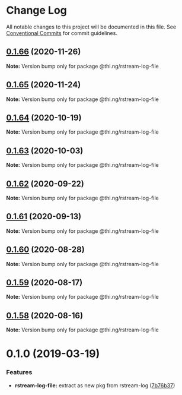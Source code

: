 # Change Log

All notable changes to this project will be documented in this file.
See [Conventional Commits](https://conventionalcommits.org) for commit guidelines.

## [0.1.66](https://github.com/thi-ng/umbrella/compare/@thi.ng/rstream-log-file@0.1.65...@thi.ng/rstream-log-file@0.1.66) (2020-11-26)

**Note:** Version bump only for package @thi.ng/rstream-log-file





## [0.1.65](https://github.com/thi-ng/umbrella/compare/@thi.ng/rstream-log-file@0.1.64...@thi.ng/rstream-log-file@0.1.65) (2020-11-24)

**Note:** Version bump only for package @thi.ng/rstream-log-file





## [0.1.64](https://github.com/thi-ng/umbrella/compare/@thi.ng/rstream-log-file@0.1.63...@thi.ng/rstream-log-file@0.1.64) (2020-10-19)

**Note:** Version bump only for package @thi.ng/rstream-log-file





## [0.1.63](https://github.com/thi-ng/umbrella/compare/@thi.ng/rstream-log-file@0.1.62...@thi.ng/rstream-log-file@0.1.63) (2020-10-03)

**Note:** Version bump only for package @thi.ng/rstream-log-file





## [0.1.62](https://github.com/thi-ng/umbrella/compare/@thi.ng/rstream-log-file@0.1.61...@thi.ng/rstream-log-file@0.1.62) (2020-09-22)

**Note:** Version bump only for package @thi.ng/rstream-log-file





## [0.1.61](https://github.com/thi-ng/umbrella/compare/@thi.ng/rstream-log-file@0.1.60...@thi.ng/rstream-log-file@0.1.61) (2020-09-13)

**Note:** Version bump only for package @thi.ng/rstream-log-file





## [0.1.60](https://github.com/thi-ng/umbrella/compare/@thi.ng/rstream-log-file@0.1.59...@thi.ng/rstream-log-file@0.1.60) (2020-08-28)

**Note:** Version bump only for package @thi.ng/rstream-log-file





## [0.1.59](https://github.com/thi-ng/umbrella/compare/@thi.ng/rstream-log-file@0.1.58...@thi.ng/rstream-log-file@0.1.59) (2020-08-17)

**Note:** Version bump only for package @thi.ng/rstream-log-file





## [0.1.58](https://github.com/thi-ng/umbrella/compare/@thi.ng/rstream-log-file@0.1.57...@thi.ng/rstream-log-file@0.1.58) (2020-08-16)

**Note:** Version bump only for package @thi.ng/rstream-log-file





# 0.1.0 (2019-03-19)

### Features

* **rstream-log-file:** extract as new pkg from rstream-log ([7b76b37](https://github.com/thi-ng/umbrella/commit/7b76b37))
